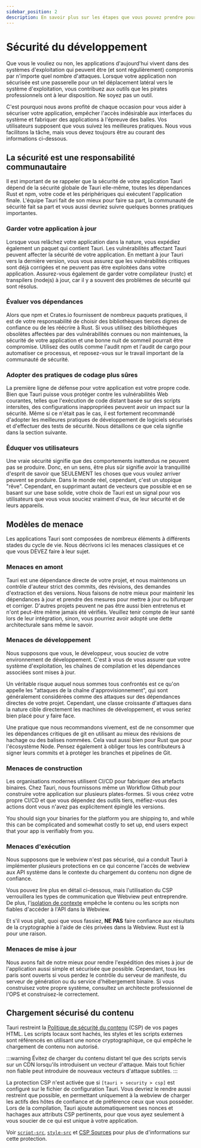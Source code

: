 ```yaml
---
sidebar_position: 2
description: En savoir plus sur les étapes que vous pouvez prendre pour aider votre application à être le plus sécurisée que possible.
---
```


# Sécurité du développement

Que vous le vouliez ou non, les applications d'aujourd'hui vivent dans des systèmes d'exploitation qui peuvent être (et sont régulièrement) compromis par n'importe quel nombre d'attaques. Lorsque votre application non sécurisée est une passerelle pour un tel déplacement latéral vers le système d'exploitation, vous contribuez aux outils que les pirates professionnels ont à leur disposition. Ne soyez pas un outil.

C'est pourquoi nous avons profité de chaque occasion pour vous aider à sécuriser votre application, empêcher l'accès indésirable aux interfaces du système et fabriquer des applications à l'épreuve des balles. Vos utilisateurs supposent que vous suivez les meilleures pratiques. Nous vous facilitons la tâche, mais vous devez toujours être au courant des informations ci-dessous.

## La sécurité est une responsabilité communautaire

Il est important de se rappeler que la sécurité de votre application Tauri dépend de la sécurité globale de Tauri elle-même, toutes les dépendances Rust et npm, votre code et les périphériques qui exécutent l'application finale. L'équipe Tauri fait de son mieux pour faire sa part, la communauté de sécurité fait sa part et vous aussi devriez suivre quelques bonnes pratiques importantes.

### Garder votre application à jour

Lorsque vous relâchez votre application dans la nature, vous expédiez également un paquet qui contient Tauri. Les vulnérabilités affectant Tauri peuvent affecter la sécurité de votre application. En mettant à jour Tauri vers la dernière version, vous vous assurez que les vulnérabilités critiques sont déjà corrigées et ne peuvent pas être exploitées dans votre application. Assurez-vous également de garder votre compilateur (rustc) et transpilers (nodejs) à jour, car il y a souvent des problèmes de sécurité qui sont résolus.

### Évaluer vos dépendances

Alors que npm et Crates.io fournissent de nombreux paquets pratiques, il est de votre responsabilité de choisir des bibliothèques tierces dignes de confiance ou de les réécrire à Rust. Si vous utilisez des bibliothèques obsolètes affectées par des vulnérabilités connues ou non maintenues, la sécurité de votre application et une bonne nuit de sommeil pourrait être compromise. Utilisez des outils comme l'audit npm et l'audit de cargo pour automatiser ce processus, et reposez-vous sur le travail important de la communauté de sécurité.

### Adopter des pratiques de codage plus sûres

La première ligne de défense pour votre application est votre propre code. Bien que Tauri puisse vous protéger contre les vulnérabilités Web courantes, telles que l'exécution de code distant basée sur des scripts intersites, des configurations inappropriées peuvent avoir un impact sur la sécurité. Même si ce n'était pas le cas, il est fortement recommandé d'adopter les meilleures pratiques de développement de logiciels sécurisés et d'effectuer des tests de sécurité. Nous détaillons ce que cela signifie dans la section suivante.

### Éduquer vos utilisateurs

Une vraie sécurité signifie que des comportements inattendus ne peuvent pas se produire. Donc, en un sens, être plus sûr signifie avoir la tranquillité d'esprit de savoir que SEULEMENT les choses que vous voulez arriver peuvent se produire. Dans le monde réel, cependant, c'est un utopique "rêve". Cependant, en supprimant autant de vecteurs que possible et en se basant sur une base solide, votre choix de Tauri est un signal pour vos utilisateurs que vous vous souciez vraiment d'eux, de leur sécurité et de leurs appareils.

## Modèles de menace

Les applications Tauri sont composées de nombreux éléments à différents stades du cycle de vie. Nous décrivons ici les menaces classiques et ce que vous DEVEZ faire à leur sujet.

### Menaces en amont

Tauri est une dépendance directe de votre projet, et nous maintenons un contrôle d'auteur strict des commits, des révisions, des demandes d'extraction et des versions. Nous faisons de notre mieux pour maintenir les dépendances à jour et prendre des mesures pour mettre à jour ou bifurquer et corriger. D'autres projets peuvent ne pas être aussi bien entretenus et n'ont peut-être même jamais été vérifiés. Veuillez tenir compte de leur santé lors de leur intégration, sinon, vous pourriez avoir adopté une dette architecturale sans même le savoir.

### Menaces de développement

Nous supposons que vous, le développeur, vous souciez de votre environnement de développement. C'est à vous de vous assurer que votre système d'exploitation, les chaînes de compilation et les dépendances associées sont mises à jour.

Un véritable risque auquel nous sommes tous confrontés est ce qu'on appelle les "attaques de la chaîne d'approvisionnement", qui sont généralement considérées comme des attaques sur des dépendances directes de votre projet. Cependant, une classe croissante d'attaques dans la nature cible directement les machines de développement, et vous seriez bien placé pour y faire face.

Une pratique que nous recommandons vivement, est de ne consommer que les dépendances critiques de git en utilisant au mieux des révisions de hachage ou des balises nommées. Cela vaut aussi bien pour Rust que pour l'écosystème Node. Pensez également à obliger tous les contributeurs à signer leurs commits et à protéger les branches et pipelines de Git.

### Menaces de construction

Les organisations modernes utilisent CI/CD pour fabriquer des artefacts binaires. Chez Tauri, nous fournissons même un Workflow Github pour construire votre application sur plusieurs plates-formes. Si vous créez votre propre CI/CD et que vous dépendez des outils tiers, méfiez-vous des actions dont vous n'avez pas explicitement épinglé les versions.

You should sign your binaries for the platform you are shipping to, and while this can be complicated and somewhat costly to set up, end users expect that your app is verifiably from you.

### Menaces d'exécution

Nous supposons que le webview n'est pas sécurisé, qui a conduit Tauri à implémenter plusieurs protections en ce qui concerne l'accès de webview aux API système dans le contexte du chargement du contenu non digne de confiance.

Vous pouvez lire plus en détail ci-dessous, mais l'utilisation du CSP verrouillera les types de communication que Webview peut entreprendre. De plus, l'[isolation de contexte](#) empêche le contenu ou les scripts non fiables d'accéder à l'API dans la Webview.

Et s'il vous plaît, quoi que vous fassiez, **NE PAS** faire confiance aux résultats de la cryptographie à l'aide de clés privées dans la Webview. Rust est là pour une raison.

### Menaces de mise à jour

Nous avons fait de notre mieux pour rendre l'expédition des mises à jour de l'application aussi simple et sécurisée que possible. Cependant, tous les paris sont ouverts si vous perdez le contrôle du serveur de manifeste, du serveur de génération ou du service d'hébergement binaire. Si vous construisez votre propre système, consultez un architecte professionnel de l'OPS et construisez-le correctement.

## Chargement sécurisé du contenu

Tauri restreint la [Politique de sécurité du contenu][] (CSP) de vos pages HTML. Les scripts locaux sont hachés, les styles et les scripts externes sont référencés en utilisant une nonce cryptographique, ce qui empêche le chargement de contenu non autorisé.

:::warning
Évitez de charger du contenu distant tel que des scripts servis sur un CDN lorsqu'ils introduisent un vecteur d'attaque. Mais tout fichier non fiable peut introduire de nouveaux vecteurs d'attaque subtiles.
:::

La protection CSP n'est activée que si `[tauri > security > csp]` est configuré sur le fichier de configuration Tauri. Vous devriez le rendre aussi restreint que possible, en permettant uniquement à la webview de charger les actifs des hôtes de confiance et de préférence ceux que vous posséder. Lors de la compilation, Tauri ajoute automatiquement ses nonces et hachages aux attributs CSP pertinents, pour que vous ayez seulement à vous soucier de ce qui est unique à votre application.

Voir [`script-src`][], [`style-src`][] et [CSP Sources][] pour plus de d'informations sur cette protection.

[Politique de sécurité du contenu]: https://developer.mozilla.org/en-US/docs/Web/HTTP/CSP
[`script-src`]: https://developer.mozilla.org/en-US/docs/Web/HTTP/Headers/Content-Security-Policy/script-src
[`style-src`]: https://developer.mozilla.org/en-US/docs/Web/HTTP/Headers/Content-Security-Policy/style-src
[CSP Sources]: https://developer.mozilla.org/en-US/docs/Web/HTTP/Headers/Content-Security-Policy/Sources#sources
